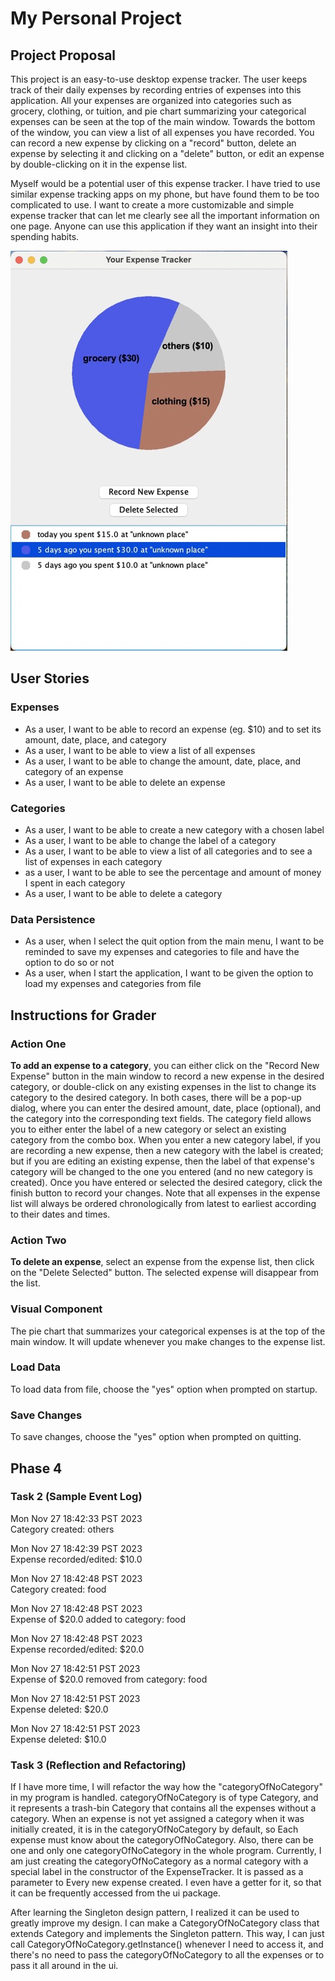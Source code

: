 # My Personal Project

## Project Proposal
This project is an easy-to-use desktop expense tracker.
The user keeps track of their daily expenses by recording entries of
expenses into this application. All your expenses are organized into
categories such as grocery, clothing, or tuition, and pie chart summarizing your 
categorical expenses can be seen at the top of the main window.
Towards the bottom of the window, you can view a list of all expenses you have recorded. You can 
record a new expense by clicking on a "record" button, delete an expense by selecting it and clicking on
a "delete" button, or edit an expense by double-clicking on it in the expense list. 

Myself would be a potential user of this expense tracker. I have tried to
use similar expense tracking apps on my phone, but have found them to be
too complicated to use. I want to create a more customizable and simple
expense tracker that can let me clearly see all the important information on one
page. Anyone can use this application if they want an insight into their
spending habits.

![](./UIScreenShot.jpeg)

## User Stories
### Expenses
- As a user, I want to be able to record an expense (eg. $10) and to set
  its amount, date, place, and category
- As a user, I want to be able to view a list of all expenses
- As a user, I want to be able to change the amount, date, place, and
  category of an expense
- As a user, I want to be able to delete an expense

### Categories
- As a user, I want to be able to create a new category with a chosen label
- As a user, I want to be able to change the label of a category
- As a user, I want to be able to view a list of all categories and to see a
  list of expenses in each category
- as a user, I want to be able to see the percentage and amount of money I spent in
  each category
- As a user, I want to be able to delete a category

### Data Persistence
- As a user, when I select the quit option from the main menu, I want to be
  reminded to save my expenses and categories to file and have the option to
  do so or not
- As a user, when I start the application, I want to be given the option to
  load my expenses and categories from file

## Instructions for Grader
### Action One
**To add an expense to a category**, you can either
click on the "Record New Expense" button in the main window to record a new expense in the desired category,
or double-click on any existing expenses in the list to change its category to the desired category.
In both cases, there will be a pop-up dialog, where you can enter the desired amount, date, place (optional),
and the category into the corresponding text fields.
The category field allows you to either enter the
label of a new category or select an existing category from the combo box. When you enter a new category label, 
if you are recording a new expense, then a new category with the label is created; but if you are editing an
existing expense, then the label of that expense's category will be changed to the one you entered (and no new
category is created).
Once you have entered or selected the desired category,
click the finish button to record your changes. Note that all expenses in the expense list will always be ordered
chronologically from latest to earliest according to their dates and times.

### Action Two
**To delete an expense**, select an expense from the expense list, then click on the "Delete Selected" button.
The selected expense will disappear from the list.

### Visual Component
The pie chart that summarizes your categorical expenses is at the top of the main window. It will update
whenever you make changes to the expense list.

### Load Data
To load data from file, choose the "yes" option when prompted on startup.

### Save Changes
To save changes, choose the "yes" option when prompted on quitting.

## Phase 4
### Task 2 (Sample Event Log)
Mon Nov 27 18:42:33 PST 2023  
Category created: others

Mon Nov 27 18:42:39 PST 2023  
Expense recorded/edited: $10.0

Mon Nov 27 18:42:48 PST 2023  
Category created: food

Mon Nov 27 18:42:48 PST 2023  
Expense of $20.0 added to category: food

Mon Nov 27 18:42:48 PST 2023  
Expense recorded/edited: $20.0

Mon Nov 27 18:42:51 PST 2023  
Expense of $20.0 removed from category: food

Mon Nov 27 18:42:51 PST 2023  
Expense deleted: $20.0

Mon Nov 27 18:42:51 PST 2023  
Expense deleted: $10.0

### Task 3 (Reflection and Refactoring)
If I have more time, I will refactor the way how the "categoryOfNoCategory" in my program is handled. 
categoryOfNoCategory is of type Category, and it represents a trash-bin Category that contains all the
expenses without a category. When an expense is not yet assigned a category when it was initially created,
it is in the categoryOfNoCategory by default, so Each expense must know about the categoryOfNoCategory.
Also, there can be one and only one categoryOfNoCategory in the whole program. 
Currently, I am just creating the categoryOfNoCategory as a normal category with a special label 
in the constructor of the ExpenseTracker.
It is passed as a parameter to Every new expense created. I even have a getter for it,
so that it can be frequently accessed from the ui package.

After learning the Singleton design pattern, I realized it can be used to greatly improve my design.
I can make a CategoryOfNoCategory class that extends Category and implements the Singleton pattern.
This way, I can just call CategoryOfNoCategory.getInstance() whenever I need to access it,
and there's no need to pass the categoryOfNoCategory to all the expenses or to pass it all around in the ui.